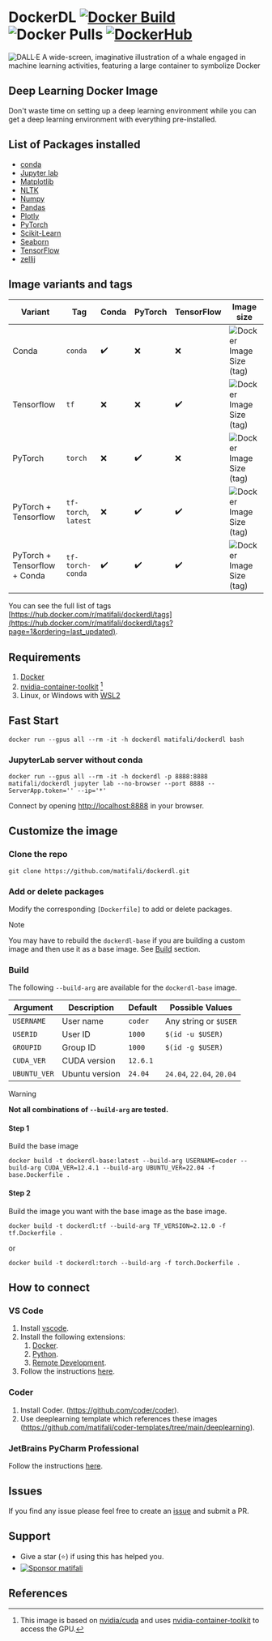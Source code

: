 # DockerDL [![Docker Build](https://github.com/matifali/dockerdl/actions/workflows/docker-publish.yml/badge.svg)](https://github.com/matifali/dockerdl/actions/workflows/docker-publish.yml) ![Docker Pulls](https://img.shields.io/docker/pulls/matifali/dockerdl) <a href='https://hub.docker.com/r/matifali/dockerdl' target="_blank"><img alt='DockerHub' src='https://img.shields.io/badge/DockerHub-100000?logoColor=0000FF&labelColor=0000FF&color=0000FF'/></a>

![DALL·E A wide-screen, imaginative illustration of a whale engaged in machine learning activities, featuring a large container to symbolize Docker](https://github.com/matifali/dockerdl/assets/10648092/1f814829-b28c-4a35-ab0a-8cd01a7fcd44)

## Deep Learning Docker Image

Don't waste time on setting up a deep learning environment while you can get a deep learning environment with everything pre-installed.

## List of Packages installed

- [conda](https://docs.conda.io/en/latest/miniconda.html)
- [Jupyter lab](https://jupyter.org/)
- [Matplotlib](https://matplotlib.org/)
- [NLTK](https://www.nltk.org/)
- [Numpy](https://numpy.org/)
- [Pandas](https://pandas.pydata.org/)
- [Plotly](https://plotly.com/)
- [PyTorch](https://pytorch.org/)
- [Scikit-Learn](https://scikit-learn.org/)
- [Seaborn](https://seaborn.pydata.org/)
- [TensorFlow](https://www.tensorflow.org/)
- [zellij](https://github.com/zellij-org/zellij)

## Image variants and tags

| Variant                      | Tag                  | Conda              | PyTorch            | TensorFlow         | Image size                                                                                                                       |
| ---------------------------- | -------------------- | ------------------ | ------------------ | ------------------ | -------------------------------------------------------------------------------------------------------------------------------- |
| Conda                        | `conda`              | :heavy_check_mark: | :x:                | :x:                | ![Docker Image Size (tag)](https://img.shields.io/docker/image-size/matifali/dockerdl/conda?style=for-the-badge&label=)          |
| Tensorflow                   | `tf`                 | :x:                | :x:                | :heavy_check_mark: | ![Docker Image Size (tag)](https://img.shields.io/docker/image-size/matifali/dockerdl/tf?style=for-the-badge&label=)             |
| PyTorch                      | `torch`              | :x:                | :heavy_check_mark: | :x:                | ![Docker Image Size (tag)](https://img.shields.io/docker/image-size/matifali/dockerdl/torch?style=for-the-badge&label=)          |
| PyTorch + Tensorflow         | `tf-torch`, `latest` | :x:                | :heavy_check_mark: | :heavy_check_mark: | ![Docker Image Size (tag)](https://img.shields.io/docker/image-size/matifali/dockerdl/tf-torch?style=for-the-badge&label=)       |
| PyTorch + Tensorflow + Conda | `tf-torch-conda`     | :heavy_check_mark: | :heavy_check_mark: | :heavy_check_mark: | ![Docker Image Size (tag)](https://img.shields.io/docker/image-size/matifali/dockerdl/tf-torch-conda?style=for-the-badge&label=) |

You can see the full list of tags [https://hub.docker.com/r/matifali/dockerdl/tags](https://hub.docker.com/r/matifali/dockerdl/tags?page=1&ordering=last_updated).

## Requirements

1. [Docker](https://docs.docker.com/engine/install/)
2. [nvidia-container-toolkit](https://docs.nvidia.com/datacenter/cloud-native/container-toolkit/install-guide.html) [^1]
3. Linux, or Windows with [WSL2](https://learn.microsoft.com/en-us/windows/wsl/install)

## Fast Start

```shell
docker run --gpus all --rm -it -h dockerdl matifali/dockerdl bash
```

### JupyterLab server without conda

```shell
docker run --gpus all --rm -it -h dockerdl -p 8888:8888 matifali/dockerdl jupyter lab --no-browser --port 8888 --ServerApp.token='' --ip='*'
```

Connect by opening <http://localhost:8888> in your browser.

## Customize the image

### Clone the repo

```shell
git clone https://github.com/matifali/dockerdl.git
```

### Add or delete packages

Modify the corresponding `[Dockerfile]` to add or delete packages.

> [!NOTE]
> You may have to rebuild the `dockerdl-base` if you are building a custom image and then use it as a base image. See [Build](#build) section.

### Build

The following `--build-arg` are available for the `dockerdl-base` image.

| Argument     | Description    | Default   | Possible Values           |
| ------------ | -------------- | --------- | ------------------------- |
| `USERNAME`   | User name      | `coder`   | Any string or `$USER`     |
| `USERID`     | User ID        | `1000`    | `$(id -u $USER)`          |
| `GROUPID`    | Group ID       | `1000`    | `$(id -g $USER)`          |
| `CUDA_VER`   | CUDA version   | `12.6.1`  |                           |
| `UBUNTU_VER` | Ubuntu version | `24.04`   | `24.04`, `22.04`, `20.04` |

> [!WARNING]
> **Not all combinations of `--build-arg` are tested.**

#### Step 1

Build the base image

```shell
docker build -t dockerdl-base:latest --build-arg USERNAME=coder --build-arg CUDA_VER=12.4.1 --build-arg UBUNTU_VER=22.04 -f base.Dockerfile .
```

#### Step 2

Build the image you want with the base image as the base image.

```shell
docker build -t dockerdl:tf --build-arg TF_VERSION=2.12.0 -f tf.Dockerfile .
```

or

```shell
docker build -t dockerdl:torch --build-arg -f torch.Dockerfile .
```

## How to connect

### VS Code

1. Install [vscode](https://code.visualstudio.com/Download).
2. Install the following extensions:
    1. [Docker](https://marketplace.visualstudio.com/items?itemName=ms-azuretools.vscode-docker).
    2. [Python](https://marketplace.visualstudio.com/items?itemName=ms-python.python).
    3. [Remote Development](https://marketplace.visualstudio.com/items?itemName=ms-vscode-remote.vscode-remote-extensionpack).
4. Follow the instructions [here](https://code.visualstudio.com/docs/remote/containers#_quick-start-open-an-existing-folder-in-a-container).

### Coder

1. Install Coder. (<https://github.com/coder/coder>).
2. Use deeplearning template which references these images (<https://github.com/matifali/coder-templates/tree/main/deeplearning>).

### JetBrains PyCharm Professional

Follow the instructions [here](https://www.jetbrains.com/help/pycharm/using-docker-as-a-remote-interpreter.html).

## Issues

If you find any issue please feel free to create an [issue](https://github.com/matifali/dockerdL/issues/new/choose) and submit a PR.

## Support

- Give a star (⭐) if using this has helped you.
- [![Sponsor matifali](https://img.shields.io/badge/Sponsor-matifali-blue)](https://github.com/sponsors/matifali)
  
## References

[^1]: This image is based on [nvidia/cuda](https://hub.docker.com/r/nvidia/cuda) and uses [nvidia-container-toolkit](https://docs.nvidia.com/datacenter/cloud-native/container-toolkit/install-guide.html) to access the GPU.
